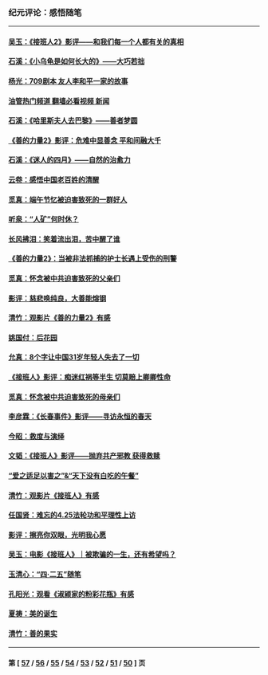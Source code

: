 ### 纪元评论：感悟随笔
---
#### [吴玉：《接班人2》影评——和我们每一个人都有关的真相](../../pages/nsc1035/n14041114.md?07260330) 
#### [石溪：《小乌龟是如何长大的》——大巧若拙](../../pages/nsc1035/n14037479.md?07260330) 
#### [杨光：709剧本 友人李和平一家的故事](../../pages/nsc1035/n14032047.md?07260330) 
#### [油管热门频道 翻墙必看视频 新闻](ok?07260330)
#### [石溪：《哈里斯夫人去巴黎》——善者梦圆](../../pages/nsc1035/n14031778.md?07260330) 
#### [《善的力量2》影评：危难中显善念 平和间融大千](../../pages/nsc1035/n14028390.md?07260330) 
#### [石溪：《迷人的四月》——自然的治愈力](../../pages/nsc1035/n14027049.md?07260330) 
#### [云卷：感悟中国老百姓的清醒](../../pages/nsc1035/n14025152.md?07260330) 
#### [觅真：端午节忆被迫害致死的一群好人](../../pages/nsc1035/n14020985.md?07260330) 
#### [听泉：“人矿”何时休？](../../pages/nsc1035/n14016609.md?07260330) 
#### [长风拂泪：笑着流出泪，苦中醒了谁](../../pages/nsc1035/n14016469.md?07260330) 
#### [《善的力量2》：当被非法抓捕的护士长遇上受伤的刑警](../../pages/nsc1035/n14015561.md?07260330) 
#### [觅真：怀念被中共迫害致死的父亲们](../../pages/nsc1035/n14014258.md?07260330) 
#### [影评：慈悲唤纯良，大善能熔钢](../../pages/nsc1035/n14010867.md?07260330) 
#### [清竹：观影片《善的力量2》有感](../../pages/nsc1035/n14010015.md?07260330) 
#### [姚国付：后花园](../../pages/nsc1035/n14005301.md?07260330) 
#### [允真：8个字让中国31岁年轻人失去了一切](../../pages/nsc1035/n13999093.md?07260330) 
#### [《接班人》影评：痴迷红祸等半生 切莫赔上卿卿性命](../../pages/nsc1035/n13998676.md?07260330) 
#### [觅真：怀念被中共迫害致死的母亲们](../../pages/nsc1035/n13997271.md?07260330) 
#### [李彦霖：《长春事件》影评——寻访永恒的春天](../../pages/nsc1035/n13995112.md?07260330) 
#### [今昭：救度与演绎](../../pages/nsc1035/n13992670.md?07260330) 
#### [文韬：《接班人》影评——抛弃共产邪教 获得救赎](../../pages/nsc1035/n13990160.md?07260330) 
#### [“爱之适足以害之”&“天下没有白吃的午餐”](../../pages/nsc1035/n13988391.md?07260330) 
#### [清竹：观影片《接班人》有感](../../pages/nsc1035/n13983561.md?07260330) 
#### [任国贤：难忘的4.25法轮功和平理性上访](../../pages/nsc1035/n13983482.md?07260330) 
#### [影评：擦亮你双眼，光明我心愿](../../pages/nsc1035/n13982333.md?07260330) 
#### [吴玉：电影《接班人》｜被欺骗的一生，还有希望吗？](../../pages/nsc1035/n13981972.md?07260330) 
#### [玉清心：“四·二五”随笔](../../pages/nsc1035/n13978628.md?07260330) 
#### [孔阳光：观看《淑颍家的粉彩花瓶》有感](../../pages/nsc1035/n13967929.md?07260330) 
#### [夏祷：美的诞生](../../pages/nsc1035/n13962321.md?07260330) 
#### [清竹：善的果实](../../pages/nsc1035/n13963980.md?07260330) 

---
#### 第 [ [57](./57.md?07260330) / [56](./56.md?07260330) / [55](./55.md?07260330) / [54](./54.md?07260330) / [53](./53.md?07260330) / [52](./52.md?07260330) / [51](./51.md?07260330) / [50](./50.md?07260330) ] 页
